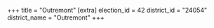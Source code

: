 +++
title = "Outremont"
[extra]
election_id = 42
district_id = "24054"
district_name = "Outremont"
+++

